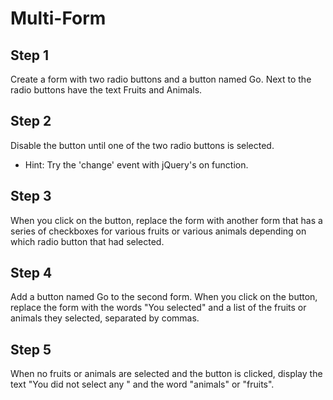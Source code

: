 
# Multi-Form

## Step 1
Create a form with two radio buttons and a button named Go. Next to the radio buttons have the text Fruits and Animals.

## Step 2
Disable the button until one of the two radio buttons is selected.

- Hint: Try the 'change' event with jQuery's on function.

## Step 3
When you click on the button, replace the form with another form that has a series of checkboxes for various fruits or various animals depending on which radio button that had selected.

## Step 4
Add a button named Go to the second form. When you click on the button, replace the form with the words "You selected" and a list of the fruits or animals they selected, separated by commas.

## Step 5
When no fruits or animals are selected and the button is clicked, display the text "You did not select any " and the word "animals" or "fruits".